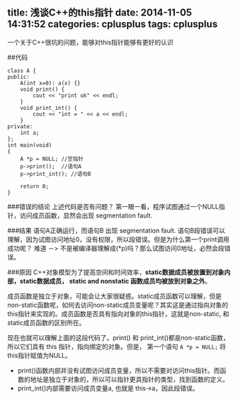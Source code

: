 title: 浅谈C++的this指针
date: 2014-11-05 14:31:52
categories: cplusplus
tags: cplusplus
---
一个关于C++很坑的问题，能够对this指针能够有更好的认识
<!--more-->
##代码
```
class A {
public:
    A(int x=0): a(x) {}
    void print() {
        cout << "print ok" << endl;
    }
    void print_int() {
        cout << "int = " << a << endl;
    }
private:
    int a;
};
int main(void)
{
    A *p = NULL; //空指针　
    p->print();  //语句A
    p->print_int(); //语句B

    return 0;
}
```

###错误的结论
上述代码是否有问题？
第一眼一看，程序试图通过一个NULL指针，访问成员函数，显然会出现 segmentation fault.

###结果
语句A正确运行，而语句B 出现 segmentation fault.
语句B段错误可以理解，因为试图访问地址0，没有权限，所以段错误。但是为什么第一个print调用成功呢？
难道 －> 不是被编译器理解成(*p)吗？那么试图访问0地址，必然会段错误。

###原因
C++对象模型为了提高空间和时间效率，**static数据成员被放置到对象内部，static数据成员， static and nonstatic 函数成员均被放到对象之外**。  

成员函数是独立于对象，可能会让大家很疑惑。static成员函数可以理解，但是non-static函数呢，如何去访问non-static成员变量呢？其实这是通过指向对象的this指针来实现的。成员函数是否具有指向对象的this指针，这就是non-static, 和static成员函数的区别所在。  

现在也就可以理解上面的这段代码了。print() 和 print_int()都是non-static函数，所以它们具有 this 指针，指向绑定的对象。但是，
第一个语句  ```A *p = NULL;``` 将this指针赋值为NULL。  

+ print()函数内部并没有试图访问成员变量，所以不需要对访问this指针。而函数的地址是独立于对象的，所以可以指针更具指针的类型，找到函数的定义。
+ print_int()内部需要访问成员变量a, 也就是 this->a，因此段错误。

